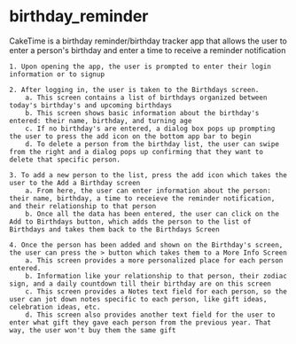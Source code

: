 # birthday_reminder

CakeTime is a birthday reminder/birthday tracker app that allows the user to enter a person's birthday and enter a time to receive a reminder notification

    1. Upon opening the app, the user is prompted to enter their login information or to signup

    2. After logging in, the user is taken to the Birthdays screen.
        a. This screen contains a list of birthdays organized between today's birthday's and upcoming birthdays
        b. This screen shows basic information about the birthday's entered: their name, birthday, and turning age
        c. If no birthday's are entered, a dialog box pops up prompting the user to press the add icon on the bottom app bar to begin
        d. To delete a person from the birthday list, the user can swipe from the right and a dialog pops up confirming that they want to delete that specific person.

    3. To add a new person to the list, press the add icon which takes the user to the Add a Birthday screen
        a. From here, the user can enter information about the person: their name, birthday, a time to receieve the reminder notification, and their relationship to that person
        b. Once all the data has been entered, the user can click on the Add to Birthdays button, which adds the person to the list of Birthdays and takes them back to the Birthdays Screen

    4. Once the person has been added and shown on the Birthday's screen, the user can press the > button which takes them to a More Info Screen
        a. This screen provides a more personalized place for each person entered.
        b. Information like your relationship to that person, their zodiac sign, and a daily countdown till their birthday are on this screen
        c. This screen provides a Notes text field for each person, so the user can jot down notes specific to each person, like gift ideas, celebration ideas, etc.
        d. This screen also provides another text field for the user to enter what gift they gave each person from the previous year. That way, the user won't buy them the same gift
